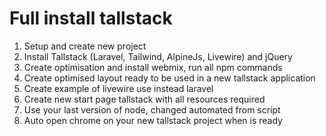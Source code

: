 # Full install tallstack

1. Setup and create new project
2. Install Tallstack (Laravel, Tailwind, AlpineJs, Livewire) and jQuery
3. Create optimisation and install webmix, run all npm commands
4. Create optimised layout ready to be used in a new tallstack application
5. Create example of livewire use instead laravel
6. Create new start page tallstack with all resources required
7. Use your last version of node, changed automated from script
8. Auto open chrome on your new tallstack project when is ready